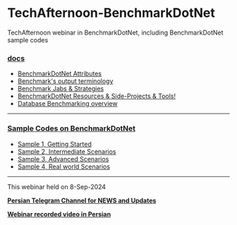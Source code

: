 # TechAfternoon-BenchmarkDotNet
TechAfternoon webinar in BenchmarkDotNet, including BenchmarkDotNet sample codes

### [docs](./docs/)
- [BenchmarkDotNet Attributes](./docs/attributes.md)
- [Benchmark's output terminology](./docs/benchmark-output-terms.md)
- [Benchmark Jabs & Strategies](./docs/strategies-and-jobs.md)
- [BenchmarkDotNet Resources & Side-Projects & Tools!](./docs/resources.md)
- [Database Benchmarking overview](./docs/DB.md)
---
### [Sample Codes on BenchmarkDotNet](./samples/)
-  [Sample 1, Getting Started](./sample1-getting-started/)
-  [Sample 2, Intermediate Scenarios](./sample2-intermediate-scenarios/)
-  [Sample 3, Advanced Scenarios](./sample3-advanced-scenarios/)
-  [Sample 4, Real world Scenarios](./sample4-real-world/)
---
This webinar held on 8-Sep-2024

**[Persian Telegram Channel for NEWS and Updates](https://t.me/techafternoon)**

**[Webinar recorded video in Persian](https://www.youtube.com/watch?v=C4GH7SC9yuE&ab_channel=AminTechTalks)**